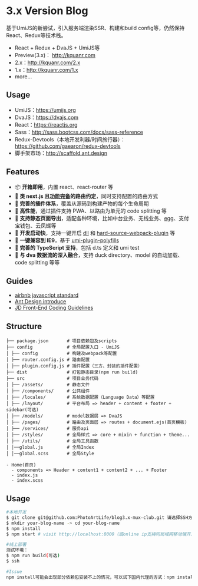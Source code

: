 # 3.x Version Blog
基于UmiJS的新尝试，引入服务端渲染SSR、构建和build config等，仍然保持React、Redux等技术栈。
- React + Redux + DvaJS + UmiJS等
- Preview(3.x)： http://kquanr.com
- 2.x：http://kquanr.com/2.x
- 1.x：http://kquanr.com/1.x
- more...

## Usage
* UmiJS：https://umijs.org
* DvaJS：https://dvajs.com
* React：https://reactjs.org
* Sass：http://sass.bootcss.com/docs/sass-reference
* Redux-Devtools（本地开发利器/时间旅行器）：https://github.com/gaearon/redux-devtools
* 脚手架市场：http://scaffold.ant.design

## Features

* 📦 **开箱即用**，内置 react、react-router 等
* 🏈 **类 next.js 且[功能完备](https://umijs.org/guide/router.html)的路由约定**，同时支持配置的路由方式
* 🎉 **完善的插件体系**，覆盖从源码到构建产物的每个生命周期
* 🚀 **高性能**，通过插件支持 PWA、以路由为单元的 code splitting 等
* 💈 **支持静态页面导出**，适配各种环境，比如中台业务、无线业务、[egg](https://github.com/eggjs/egg)、支付宝钱包、云凤蝶等
* 🚄 **开发启动快**，支持一键开启 [dll](https://umijs.org/plugin/umi-plugin-react.html#dll) 和 [hard-source-webpack-plugin](https://umijs.org/plugin/umi-plugin-react.html#hardSource) 等
* 🐠 **一键兼容到 IE9**，基于 [umi-plugin-polyfills](https://umijs.org/plugin/umi-plugin-react.html#polyfills)
* 🍁 **完善的 TypeScript 支持**，包括 d.ts 定义和 umi test
* 🌴 **与 dva 数据流的深入融合**，支持 duck directory、model 的自动加载、code splitting 等等

## Guides
- [airbnb javascript standard](https://github.com/airbnb/javascript)
- [Ant Design introduce](https://ant.design/docs/spec/introduce-cn)
- [JD Front-End Coding Guidelines](https://guide.aotu.io)

## Structure
```
├── package.json       # 项目依赖包及scripts
├── config             # 全局配置入口 - UmiJS
│ ├── config           # 构建及webpack等配置
│ ├── router.config.js # 路由配置
│ ├── plugin.config.js # 插件配置（三方、封装的插件配置）
├── dist               # 打包静态目录(npm run build)
├── src                # 项目业务代码
│ ├── /assets/         # 静态文件
│ ├── /components/     # 公共组件
│ ├── /locales/        # 系统数据配置（Language Data）等配置
│ ├── /layout/         # 平台布局 => header + content + footer + sidebar(可选)
│ ├── /models/         # model数据层 => DvaJS
│ ├── /pages/          # 路由及页面层 => routes + document.ejs(首页模板)
│ ├── /services/       # 服务api
│ ├── /styles/         # 全局样式 => core + mixin + function + theme...
│ ├── /utils/          # 全局工具函数
│ │──global.js         # 全局Index
│ │──global.scss       # 全局Style

- Home(首页)
  - components => Header + content1 + content2 + ... + Footer
  - index.js
  - index.scss

```

## Usage

```bash
#本地开发
$ git clone git@github.com:PhotoArtLife/blog3.x-mux-club.git 请选择SSH方式
$ mkdir your-blog-name -> cd your-blog-name 
$ npm install
$ npm start # visit http://localhost:8000（或online ip支持同局域网移动端开发适配）

#线上部署
测试环境：
$ npm run build(可选)
$ ssh 

#Issue
npm install可能会出现部分依赖包安装不上的情况，可以试下国内代理的方式：npm install --registry=https://registry.npm.taobao.org